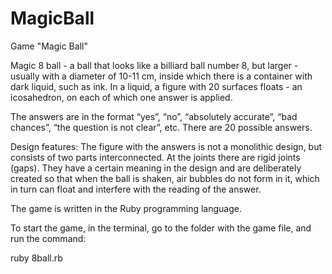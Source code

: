 # MagicBall
Game "Magic Ball"

Magic 8 ball - a ball that looks like a billiard ball number 8, 
but larger - usually with a diameter of 10-11 cm, 
inside which there is a container with dark liquid, such as ink. 
In a liquid, a figure with 20 surfaces floats - an icosahedron, 
on each of which one answer is applied.

The answers are in the format “yes”, “no”, “absolutely accurate”, 
“bad chances”, “the question is not clear”, etc. There are 20 possible answers.

Design features: The figure with the answers is not a monolithic design, 
but consists of two parts interconnected. At the joints there are rigid joints (gaps). 
They have a certain meaning in the design and are deliberately created so that when the ball is shaken, 
air bubbles do not form in it, which in turn can float and interfere with the reading of the answer.

The game is written in the Ruby programming language.

To start the game, in the terminal, go to the folder with the game file, and run the command:

ruby 8ball.rb
